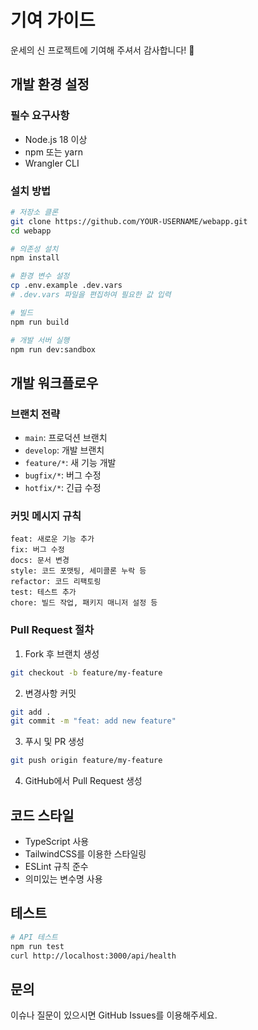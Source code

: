 # 기여 가이드

운세의 신 프로젝트에 기여해 주셔서 감사합니다! 🙏

## 개발 환경 설정

### 필수 요구사항
- Node.js 18 이상
- npm 또는 yarn
- Wrangler CLI

### 설치 방법

```bash
# 저장소 클론
git clone https://github.com/YOUR-USERNAME/webapp.git
cd webapp

# 의존성 설치
npm install

# 환경 변수 설정
cp .env.example .dev.vars
# .dev.vars 파일을 편집하여 필요한 값 입력

# 빌드
npm run build

# 개발 서버 실행
npm run dev:sandbox
```

## 개발 워크플로우

### 브랜치 전략
- `main`: 프로덕션 브랜치
- `develop`: 개발 브랜치
- `feature/*`: 새 기능 개발
- `bugfix/*`: 버그 수정
- `hotfix/*`: 긴급 수정

### 커밋 메시지 규칙
```
feat: 새로운 기능 추가
fix: 버그 수정
docs: 문서 변경
style: 코드 포맷팅, 세미콜론 누락 등
refactor: 코드 리팩토링
test: 테스트 추가
chore: 빌드 작업, 패키지 매니저 설정 등
```

### Pull Request 절차

1. Fork 후 브랜치 생성
```bash
git checkout -b feature/my-feature
```

2. 변경사항 커밋
```bash
git add .
git commit -m "feat: add new feature"
```

3. 푸시 및 PR 생성
```bash
git push origin feature/my-feature
```

4. GitHub에서 Pull Request 생성

## 코드 스타일

- TypeScript 사용
- TailwindCSS를 이용한 스타일링
- ESLint 규칙 준수
- 의미있는 변수명 사용

## 테스트

```bash
# API 테스트
npm run test
curl http://localhost:3000/api/health
```

## 문의

이슈나 질문이 있으시면 GitHub Issues를 이용해주세요.
